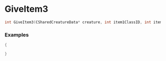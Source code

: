 # GiveItem3

```cpp - C++
int GiveItem3(CSharedCreatureData* creature, int item1ClassID, int item1Count, int item2ClassID, int item2Count, int item3ClassID, int item3Count);
```

### Examples
```cpp - C++
{

}
```
